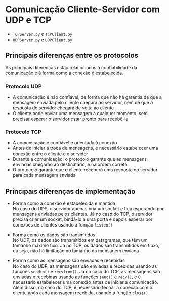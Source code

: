 # Comunicação Cliente-Servidor com UDP e TCP

- ```TCPServer.py``` e ```TCPClient.py```
- ```UDPServer.py``` e ```UDPClient.py```

## Principais diferenças entre os protocolos
As principais diferenças estão relacionadas à confiabilidade da comunicação e à forma como a conexão é estabelecida.

### Protocolo UDP
- A comunicação é não confiável, de forma que não há garantia de que a mensagem enviada pelo cliente chegará ao servidor, nem de que a resposta do servidor chegará de volta ao cliente
- O cliente pode enviar uma mensagem a qualquer momento, sem precisar esperar o servidor estar pronto para recebê-la

### Protocolo TCP
- A comunicação é confiável e orientada à conexão
- Antes de iniciar a troca de mensagens, é necessário estabelecer uma conexão entre o cliente e o servidor
- Durante a comunicação, o protocolo garante que as mensagens enviadas chegarão ao destinatário, e na ordem correta
- O protocolo garante que o cliente receberá uma resposta do servidor para cada mensagem enviada

## Principais diferenças de implementação
* Forma como a conexão é estabelecida e mantida <br />
No caso do UDP, o servidor apenas cria um socket e fica esperando por mensagens enviadas pelos clientes. Já no caso do TCP, o servidor precisa criar um socket, bindá-lo a uma porta e depois esperar por conexões de clientes usando a função ```listen()```

* Forma como os dados são transmitidos <br />
No UDP, os dados são transmitidos em datagramas, que têm um tamanho máximo fixo. Já no TCP, os dados são transmitidos em fluxo, ou seja, não há limitação no tamanho da mensagem enviada

* Forma como as mensagens são enviadas e recebidas <br />
No caso do UDP, as mensagens são enviadas e recebidas usando as funções ```sendto()``` e ```recvfrom()```. Já no caso do TCP, as mensagens são enviadas e recebidas usando as funções ```send()``` e ```recv()```, e é necessário estabelecer uma conexão antes de iniciar a comunicação. Além disso, no caso do TCP, é necessário fechar a conexão com o cliente após cada mensagem recebida, usando a função ```close()```
